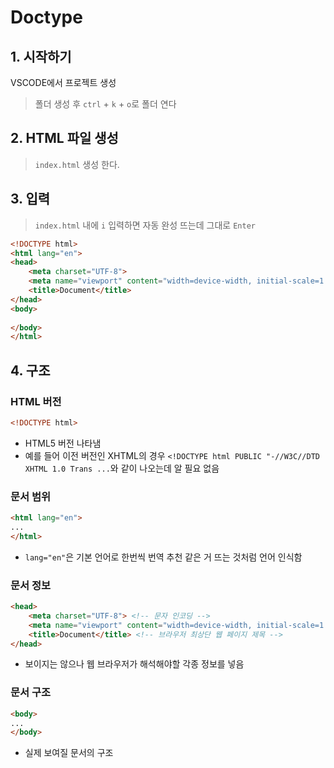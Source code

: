 # Doctype

## 1. 시작하기
VSCODE에서 프로젝트 생성

> 폴더 생성 후 `ctrl` + `k` + `o`로 폴더 연다

## 2. HTML 파일 생성
> `index.html` 생성 한다.

## 3. 입력
> `index.html` 내에 `i` 입력하면 자동 완성 뜨는데 그대로 `Enter`

```html
<!DOCTYPE html>
<html lang="en">
<head>
    <meta charset="UTF-8">
    <meta name="viewport" content="width=device-width, initial-scale=1.0">
    <title>Document</title>
</head>
<body>
    
</body>
</html>
```

## 4. 구조

### HTML 버전
```html
<!DOCTYPE html>
```

* HTML5 버전 나타냄
* 예를 들어 이전 버전인 XHTML의 경우 `<!DOCTYPE html PUBLIC "-//W3C//DTD XHTML 1.0 Trans ...`와 같이 나오는데 알 필요 없음

### 문서 범위
```html
<html lang="en">
...
</html>
```
* `lang="en"`은 기본 언어로 한번씩 번역 추천 같은 거 뜨는 것처럼 언어 인식함

### 문서 정보
```html
<head>
    <meta charset="UTF-8"> <!-- 문자 인코딩 -->
    <meta name="viewport" content="width=device-width, initial-scale=1.0"> <!-- 시작 사이즈: viewport 기준으로 width가 디바이스 폭의 1.0배 -->
    <title>Document</title> <!-- 브라우저 최상단 웹 페이지 제목 -->
</head>
```
* 보이지는 않으나 웹 브라우저가 해석해야할 각종 정보를 넣음

### 문서 구조
```html
<body>
...
</body>
```
* 실제 보여질 문서의 구조

